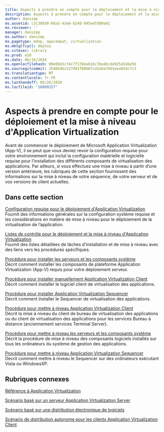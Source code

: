 ```yaml
---
title: Aspects à prendre en compte pour le déploiement et la mise à niveau d'Application Virtualization
description: Aspects à prendre en compte pour le déploiement et la mise à niveau d'Application Virtualization
author: dansimp
ms.assetid: c3c38930-0da3-43e6-b240-945edfd00a01
ms.reviewer: ''
manager: dansimp
ms.author: dansimp
ms.pagetype: mdop, appcompat, virtualization
ms.mktglfcycl: deploy
ms.sitesec: library
ms.prod: w10
ms.date: 06/16/2016
ms.openlocfilehash: 09e6943c74c7f17b6a61bc7be4bcde925a54be56
ms.sourcegitcommit: 354664bc527d93f80687cd2eba70d1eea024c7c3
ms.translationtype: MT
ms.contentlocale: fr-FR
ms.lasthandoff: 06/26/2020
ms.locfileid: "10809257"
---
```

# Aspects à prendre en compte pour le déploiement et la mise à niveau d'Application Virtualization


Avant de commencer le déploiement de Microsoft Application Virtualization (App-V), il se peut que vous deviez revoir la configuration requise pour votre environnement qui inclut la configuration matérielle et logicielle requise pour l’installation des différents composants de virtualisation des applications. Par ailleurs, si vous effectuez une mise à niveau à partir d’une version antérieure, les rubriques de cette section fournissent des informations sur la mise à niveau de votre séquence, de votre serveur et de vos versions de client actuelles.

## Dans cette section


<a href="" id="application-virtualization-deployment-requirements"></a>[Configuration requise pour le déploiement d'Application Virtualization](application-virtualization-deployment-requirements.md)  
Fournit des informations générales sur la configuration système requise et les considérations en matière de mise à niveau pour le déploiement de la virtualisation de l’application.

<a href="" id="application-virtualization-deployment-and-upgrade-checklists"></a>[Listes de contrôle pour le déploiement et la mise à niveau d'Application Virtualization](application-virtualization-deployment-and-upgrade-checklists.md)  
Fournit des listes détaillées de tâches d’installation et de mise à niveau avec des liens vers les procédures spécifiques.

<a href="" id="how-to-install-the-servers-and-system-components"></a>[Procédure pour installer les serveurs et les composants système](how-to-install-the-servers-and-system-components.md)  
Décrit comment installer les composants de plateforme Application Virtualization (App-V) requis pour votre déploiement serveur.

<a href="" id="how-to-manually-install-the-application-virtualization-client"></a>[Procédure pour installer manuellement Application Virtualization Client](how-to-manually-install-the-application-virtualization-client.md)  
Décrit comment installer le logiciel client de virtualisation des applications.

<a href="" id="how-to-install-the-application-virtualization-sequencer"></a>[Procédure pour installer Application Virtualization Sequencer](how-to-install-the-application-virtualization-sequencer.md)  
Décrit comment installer le Sequencer de virtualisation des applications.

<a href="" id="how-to-upgrade-the-application-virtualization-client"></a>[Procédure pour mettre à niveau Application Virtualization Client](how-to-upgrade-the-application-virtualization-client.md)  
Décrit la mise à niveau du client de bureau de virtualisation des applications ou du client de virtualisation des applications pour les services Bureau à distance (anciennement services Terminal Server).

<a href="" id="how-to-upgrade-the-servers-and-system-components"></a>[Procédure pour mettre à niveau les serveurs et les composants système](how-to-upgrade-the-servers-and-system-components.md)  
Décrit la procédure de mise à niveau des composants logiciels installés sur tous les ordinateurs du système de gestion des applications.

<a href="" id="how-to-upgrade-the-application-virtualization-sequencer"></a>[Procédure pour mettre à niveau Application Virtualization Sequencer](how-to-upgrade-the-application-virtualization-sequencer.md)  
Décrit comment mettre à niveau le Sequencer sur des ordinateurs exécutant Vista ou WindowsXP.

## Rubriques connexes


[Référence à Application Virtualization](application-virtualization-reference.md)

[Scénario basé sur un serveur Application Virtualization Server](application-virtualization-server-based-scenario.md)

[Scénario basé sur une distribution électronique de logiciels](electronic-software-distribution-based-scenario.md)

[Scénario de distribution autonome pour les clients Application Virtualization Client](stand-alone-delivery-scenario-for-application-virtualization-clients.md)

 

 





